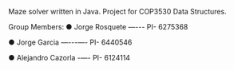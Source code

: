Maze solver written in Java. Project for COP3530 Data Structures.

Group Members:
●	Jorge Rosquete   —--- PI- 6275368

●	Jorge Garcia   —---—- PI- 6440546

●	Alejandro Cazorla -—- PI- 6124114

